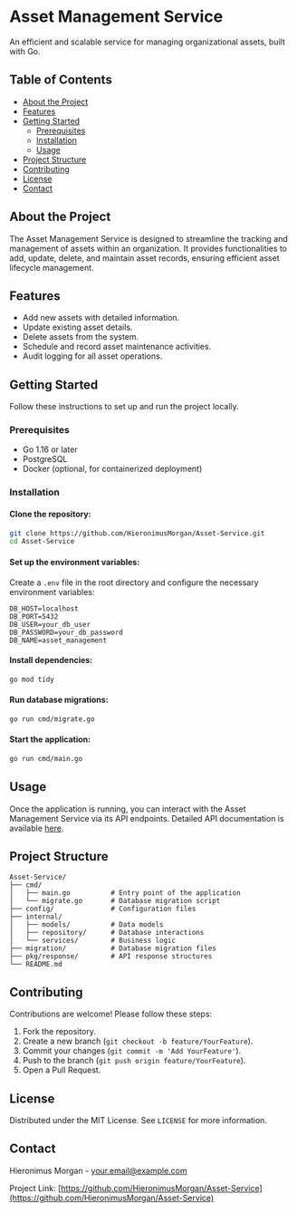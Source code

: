 # Asset Management Service

An efficient and scalable service for managing organizational assets, built with Go.

## Table of Contents
- [About the Project](#about-the-project)
- [Features](#features)
- [Getting Started](#getting-started)
  - [Prerequisites](#prerequisites)
  - [Installation](#installation)
  - [Usage](#usage)
- [Project Structure](#project-structure)
- [Contributing](#contributing)
- [License](#license)
- [Contact](#contact)

## About the Project
The Asset Management Service is designed to streamline the tracking and management of assets within an organization. It provides functionalities to add, update, delete, and maintain asset records, ensuring efficient asset lifecycle management.

## Features
- Add new assets with detailed information.
- Update existing asset details.
- Delete assets from the system.
- Schedule and record asset maintenance activities.
- Audit logging for all asset operations.

## Getting Started
Follow these instructions to set up and run the project locally.

### Prerequisites
- Go 1.16 or later
- PostgreSQL
- Docker (optional, for containerized deployment)

### Installation
#### Clone the repository:
```bash
git clone https://github.com/HieronimusMorgan/Asset-Service.git
cd Asset-Service
```

#### Set up the environment variables:
Create a `.env` file in the root directory and configure the necessary environment variables:
```env
DB_HOST=localhost
DB_PORT=5432
DB_USER=your_db_user
DB_PASSWORD=your_db_password
DB_NAME=asset_management
```

#### Install dependencies:
```bash
go mod tidy
```

#### Run database migrations:
```bash
go run cmd/migrate.go
```

#### Start the application:
```bash
go run cmd/main.go
```

## Usage
Once the application is running, you can interact with the Asset Management Service via its API endpoints. Detailed API documentation is available [here](#).

## Project Structure
```
Asset-Service/
├── cmd/
│   ├── main.go          # Entry point of the application
│   └── migrate.go       # Database migration script
├── config/              # Configuration files
├── internal/
│   ├── models/          # Data models
│   ├── repository/      # Database interactions
│   └── services/        # Business logic
├── migration/           # Database migration files
├── pkg/response/        # API response structures
└── README.md
```

## Contributing
Contributions are welcome! Please follow these steps:
1. Fork the repository.
2. Create a new branch (`git checkout -b feature/YourFeature`).
3. Commit your changes (`git commit -m 'Add YourFeature'`).
4. Push to the branch (`git push origin feature/YourFeature`).
5. Open a Pull Request.

## License
Distributed under the MIT License. See `LICENSE` for more information.

## Contact
Hieronimus Morgan - your.email@example.com

Project Link: [https://github.com/HieronimusMorgan/Asset-Service](https://github.com/HieronimusMorgan/Asset-Service)

